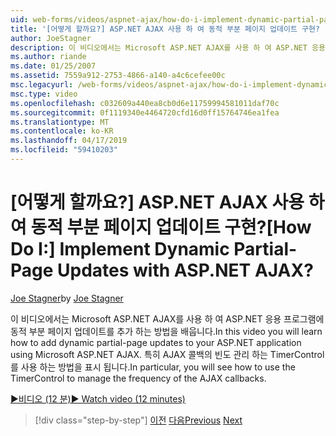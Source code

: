 ```yaml
---
uid: web-forms/videos/aspnet-ajax/how-do-i-implement-dynamic-partial-page-updates-with-aspnet-ajax
title: '[어떻게 할까요?] ASP.NET AJAX 사용 하 여 동적 부분 페이지 업데이트 구현? | Microsoft 문서'
author: JoeStagner
description: 이 비디오에서는 Microsoft ASP.NET AJAX를 사용 하 여 ASP.NET 응용 프로그램에 동적 부분 페이지 업데이트를 추가 하는 방법을 배웁니다. 특히 나타납니다 호...
ms.author: riande
ms.date: 01/25/2007
ms.assetid: 7559a912-2753-4866-a140-a4c6cefee00c
msc.legacyurl: /web-forms/videos/aspnet-ajax/how-do-i-implement-dynamic-partial-page-updates-with-aspnet-ajax
msc.type: video
ms.openlocfilehash: c032609a440ea8cb0d6e11759994581011daf70c
ms.sourcegitcommit: 0f1119340e4464720cfd16d0ff15764746ea1fea
ms.translationtype: MT
ms.contentlocale: ko-KR
ms.lasthandoff: 04/17/2019
ms.locfileid: "59410203"
---
```

# <a name="how-do-i-implement-dynamic-partial-page-updates-with-aspnet-ajax"></a><span data-ttu-id="57375-105">[어떻게 할까요?] ASP.NET AJAX 사용 하 여 동적 부분 페이지 업데이트 구현?</span><span class="sxs-lookup"><span data-stu-id="57375-105">[How Do I:] Implement Dynamic Partial-Page Updates with ASP.NET AJAX?</span></span>

<span data-ttu-id="57375-106">[Joe Stagner](https://github.com/JoeStagner)</span><span class="sxs-lookup"><span data-stu-id="57375-106">by [Joe Stagner](https://github.com/JoeStagner)</span></span>

<span data-ttu-id="57375-107">이 비디오에서는 Microsoft ASP.NET AJAX를 사용 하 여 ASP.NET 응용 프로그램에 동적 부분 페이지 업데이트를 추가 하는 방법을 배웁니다.</span><span class="sxs-lookup"><span data-stu-id="57375-107">In this video you will learn how to add dynamic partial-page updates to your ASP.NET application using Microsoft ASP.NET AJAX.</span></span> <span data-ttu-id="57375-108">특히 AJAX 콜백의 빈도 관리 하는 TimerControl를 사용 하는 방법을 표시 됩니다.</span><span class="sxs-lookup"><span data-stu-id="57375-108">In particular, you will see how to use the TimerControl to manage the frequency of the AJAX callbacks.</span></span>

[<span data-ttu-id="57375-109">&#9654;비디오 (12 분)</span><span class="sxs-lookup"><span data-stu-id="57375-109">&#9654; Watch video (12 minutes)</span></span>](https://channel9.msdn.com/Blogs/ASP-NET-Site-Videos/how-do-i-implement-dynamic-partial-page-updates-with-aspnet-ajax)

> [!div class="step-by-step"]
> <span data-ttu-id="57375-110">[이전](how-do-i-get-started-with-aspnet-ajax.md)
> [다음](how-do-i-make-client-side-network-callbacks-with-aspnet-ajax.md)</span><span class="sxs-lookup"><span data-stu-id="57375-110">[Previous](how-do-i-get-started-with-aspnet-ajax.md)
[Next](how-do-i-make-client-side-network-callbacks-with-aspnet-ajax.md)</span></span>

